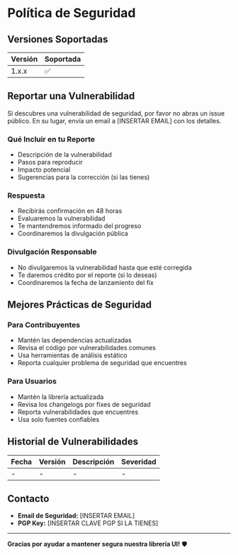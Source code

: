 # Política de Seguridad

## Versiones Soportadas

| Versión | Soportada          |
| ------- | ------------------ |
| 1.x.x   | :white_check_mark: |

## Reportar una Vulnerabilidad

Si descubres una vulnerabilidad de seguridad, por favor no abras un issue público. En su lugar, envía un email a [INSERTAR EMAIL] con los detalles.

### Qué Incluir en tu Reporte

- Descripción de la vulnerabilidad
- Pasos para reproducir
- Impacto potencial
- Sugerencias para la corrección (si las tienes)

### Respuesta

- Recibirás confirmación en 48 horas
- Evaluaremos la vulnerabilidad
- Te mantendremos informado del progreso
- Coordinaremos la divulgación pública

### Divulgación Responsable

- No divulgaremos la vulnerabilidad hasta que esté corregida
- Te daremos crédito por el reporte (si lo deseas)
- Coordinaremos la fecha de lanzamiento del fix

## Mejores Prácticas de Seguridad

### Para Contribuyentes

- Mantén las dependencias actualizadas
- Revisa el código por vulnerabilidades comunes
- Usa herramientas de análisis estático
- Reporta cualquier problema de seguridad que encuentres

### Para Usuarios

- Mantén la librería actualizada
- Revisa los changelogs por fixes de seguridad
- Reporta vulnerabilidades que encuentres
- Usa solo fuentes confiables

## Historial de Vulnerabilidades

| Fecha | Versión | Descripción | Severidad |
|-------|----------|-------------|-----------|
| - | - | - | - |

## Contacto

- **Email de Seguridad:** [INSERTAR EMAIL]
- **PGP Key:** [INSERTAR CLAVE PGP SI LA TIENES]

---

**Gracias por ayudar a mantener segura nuestra librería UI!** 🛡️
